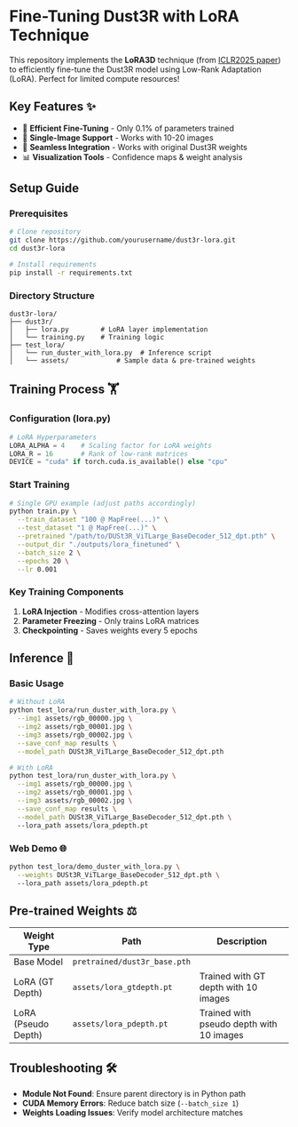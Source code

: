 # Fine-Tuning Dust3R with LoRA Technique 

This repository implements the **LoRA3D** technique (from [ICLR2025 paper](https://openreview.net/forum?id=LSp4KBhAom)) to efficiently fine-tune the Dust3R model using Low-Rank Adaptation (LoRA). 
Perfect for limited compute resources!

## Key Features ✨
- 🚀 **Efficient Fine-Tuning** - Only 0.1% of parameters trained
- 🎯 **Single-Image Support** - Works with 10-20 images
- 🔄 **Seamless Integration** - Works with original Dust3R weights
- 📊 **Visualization Tools** - Confidence maps & weight analysis

## Setup Guide 

### Prerequisites
```bash
# Clone repository
git clone https://github.com/yourusername/dust3r-lora.git
cd dust3r-lora

# Install requirements
pip install -r requirements.txt
```

### Directory Structure
```
dust3r-lora/
├── dust3r/
│   ├── lora.py        # LoRA layer implementation
│   └── training.py    # Training logic
├── test_lora/
│   └── run_duster_with_lora.py  # Inference script
│   └── assets/            # Sample data & pre-trained weights
```

## Training Process 🏋️

### Configuration (lora.py)
```python
# LoRA Hyperparameters
LORA_ALPHA = 4    # Scaling factor for LoRA weights
LORA_R = 16       # Rank of low-rank matrices
DEVICE = "cuda" if torch.cuda.is_available() else "cpu"
```

### Start Training
```bash
# Single GPU example (adjust paths accordingly)
python train.py \
  --train_dataset "100 @ MapFree(...)" \
  --test_dataset "1 @ MapFree(...)" \
  --pretrained "/path/to/DUSt3R_ViTLarge_BaseDecoder_512_dpt.pth" \
  --output_dir "./outputs/lora_finetuned" \
  --batch_size 2 \
  --epochs 20 \
  --lr 0.001
```

### Key Training Components
1. **LoRA Injection** - Modifies cross-attention layers
2. **Parameter Freezing** - Only trains LoRA matrices
3. **Checkpointing** - Saves weights every 5 epochs

## Inference 🚀

### Basic Usage
```bash
# Without LoRA
python test_lora/run_duster_with_lora.py \
  --img1 assets/rgb_00000.jpg \
  --img2 assets/rgb_00001.jpg \
  --img3 assets/rgb_00002.jpg \
  --save_conf_map results \
  --model_path DUSt3R_ViTLarge_BaseDecoder_512_dpt.pth

# With LoRA
python test_lora/run_duster_with_lora.py \
  --img1 assets/rgb_00000.jpg \
  --img2 assets/rgb_00001.jpg \
  --img3 assets/rgb_00002.jpg \
  --save_conf_map results \
  --model_path DUSt3R_ViTLarge_BaseDecoder_512_dpt.pth \  
  --lora_path assets/lora_pdepth.pt
```

### Web Demo 🌐
```bash
python test_lora/demo_duster_with_lora.py \
  --weights DUSt3R_ViTLarge_BaseDecoder_512_dpt.pth \  
  --lora_path assets/lora_pdepth.pt
```

## Pre-trained Weights ⚖️

| Weight Type          | Path                      | Description |
|----------------------|---------------------------| ----------- |
| Base Model           | `pretrained/dust3r_base.pth` | |
| LoRA (GT Depth)      | `assets/lora_gtdepth.pt`  | Trained with GT depth with 10 images|
| LoRA (Pseudo Depth)  |`assets/lora_pdepth.pt`   | Trained with pseudo depth with 10 images|

## Troubleshooting 🛠️
- **Module Not Found**: Ensure parent directory is in Python path
- **CUDA Memory Errors**: Reduce batch size (`--batch_size 1`)
- **Weights Loading Issues**: Verify model architecture matches
